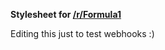 **Stylesheet for [/r/Formula1](http://www.reddit.com/r/formula1)**

Editing this just to test webhooks :)
